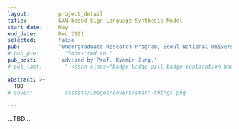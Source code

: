 ```yaml
---
layout:         project_detail
title:          GAN based Sign Language Synthesis Model
start_date:     May
end_date:       Dec 2021
selected:       false
pub:            "Undergraduate Research Program, Seoul National University."
# pub_pre:        "Submitted to "
pub_post:       'advised by Prof. Kyomin Jung.'
# pub_last:       ' <span class="badge badge-pill badge-publication badge-success">Commercialized</span>'

abstract: >-
  TBD
# cover:          /assets/images/covers/smart-things.png

---
```


...TBD...
